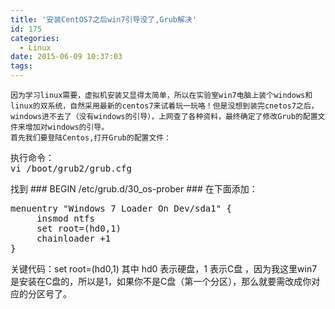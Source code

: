 ```yaml
---
title: '安装CentOS7之后win7引导没了,Grub解决'
id: 175
categories:
  - Linux
date: 2015-06-09 10:37:03
tags:
---
```


    因为学习linux需要，虚拟机安装又显得太简单，所以在实验室win7电脑上装个windows和linux的双系统，自然采用最新的centos7来试着玩一玩咯！但是没想到装完cnetos7之后，windows进不去了（没有windows的引导），上网查了各种资料，最终确定了修改Grub的配置文件来增加对windows的引导。
    首先我们要登陆Centos,打开Grub的配置文件：
<pre>
执行命令：
vi /boot/grub2/grub.cfg
</pre>
找到 ### BEGIN /etc/grub.d/30_os-prober ### 在下面添加：
<pre>
menuentry "Windows 7 Loader On Dev/sda1" {
     insmod ntfs
     set root=(hd0,1)
     chainloader +1
}
</pre>
关键代码：set root=(hd0,1) 其中 hd0 表示硬盘，1 表示C盘 ，因为我这里win7是安装在C盘的，所以是1，如果你不是C盘（第一个分区），那么就要需改成你对应的分区号了。